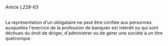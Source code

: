 ###### Article L228-63

La représentation d'un obligataire ne peut être confiée aux personnes auxquelles l'exercice de la profession de banquier est interdit ou qui sont déchues du droit de diriger, d'administrer ou de gérer une société à un titre quelconque.

